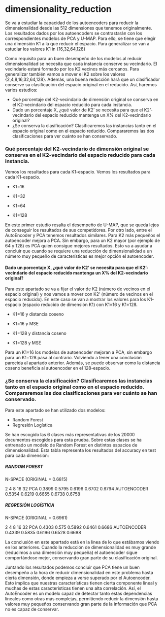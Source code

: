 # dimensionality_reduction

Se va a estudiar la capacidad de los autoencoders para reducir la dimensionalidad desde las 512 dimensiones que tenemos originalmente. Los resultados dados por los autoencoders se contrastarán con los correspondientes modelos de PCA y U-MAP. Para ello, se tiene que elegir una dimensión K1 a la que reducir el espacio. Para generalizar se van a estudiar los valores 
				K1 in {16,32,64,128}
 
Como requisito para un buen desempeño de los modelos al reducir dimensionalidad se necesita que cada instancia conserve su vecindario. El vecindario estará formado por los K2 vecinos más cercanos.  Para generalizar también vamos a mover el K2 sobre los valores {2,4,8,16,32,64,128}. Además, una buena reducción hará que un clasificador conserve su clasificación del espacio original en el reducido. Así, haremos varios estudios:
 - Qué porcentaje del K2-vecindario de dimensión original se conserva en el K2-vecindario del espacio reducido para cada instancia.
 - Dado un porcentaje X, ¿qué valor de K2’ se necesita para que el K2’-vecindario del espacio reducido mantenga un X% del K2-vecindario original?
  - ¿Se conserva la clasificación? Clasificaremos las instancias tanto en el espacio original como en el espacio reducido. Compararemos las dos clasificaciones para ver cuánto se han conservado.

### Qué porcentaje del K2-vecindario de dimensión original se conserva en el K2-vecindario del espacio reducido para cada instancia.
Vemos los resultados para cada K1-espacio.
Vemos los resultados para cada K1-espacio. 
 
 
 - K1=16

 - K1=32

 - K1=64

 - K1=128

 
En este primer estudio resalta el desempeño de U-MAP, que se queda lejos de conseguir los resultados de sus competidores. Por otro lado, entre el AutoEncoder y PCA tenemos resultados similares. Para K2 más pequeños el autoencoder mejora a PCA. Sin embargo, para un K2 mayor (por ejemplo de 64 y 128) es PCA quien consigue mejores resultados. Esto va a ayudar a concluir que cuando se requiere una reducción de dimensionalidad a un número muy pequeño de características es mejor opción el autoencoder. 
 
#### Dado un porcentaje X, ¿qué valor de K2’ se necesita para que el K2’-vecindario del espacio reducido mantenga un X% del K2-vecindario original?
 
Para este apartado se va a fijar el valor de K2 (número de vecinos en el espacio original) y nos vamos a mover con K2’ (número de vecinos en el espacio reducido). 
En este caso se van a mostrar los valores para los K1-espacio (espacio reducido de dimensión K1) con K1=16 y K1=128.

 - K1=16 y distancia coseno


 
 
 - K1=16 y MSE
 



 
 - K1=128 y distancia coseno


 
 - K1=128 y MSE

 


Para un K1=16 los modelos de autoencoder mejoran a PCA, sin embargo para un K1=128 pasa al contrario. Volviendo a tener una conclusión parecida al apartado anterior. Además, se puede observar como la distancia coseno beneficia al autoencoder en el 128-espacio.



### ¿Se conserva la clasificación? Clasificaremos las instancias tanto en el espacio original como en el espacio reducido. Compararemos las dos clasificaciones para ver cuánto se han conservado.
 
Para este apartado se han utilizado dos modelos: 
 - Random Forest
 - Regresión Logística
 
Se han escogido las 6 clases más representativas de los 20000 documentos escogidos para esta prueba. Sobre estas clases se ha entrenado un modelo de Random Forest en distintos espacios de dimensionalidad. Esta tabla representa los resultados del accuracy en test para cada dimensión:
 


##### RANDOM FOREST


N-SPACE (ORIGINAL = 0.6815)


2
4
8
16
32
PCA
0.3899
0.5795
0.6196
0.6702
0.6794
AUTOENCODER
0.5354
0.6219
0.6655
0.6738
0.6758




##### REGRESIÓN LOGÍSTICA


N-SPACE (ORIGINAL = 0.6961)


2
4
8
16
32
PCA
0.4303
0.575
0.5892
0.6461
0.6686
AUTOENCODER
0.4339
0.5835
0.6196
0.6528
0.6688



 
La conclusión en este apartado está en la línea de lo que estábamos viendo en los anteriores. Cuando la reducción de dimensionalidad es muy grande (reducimos a una dimensión muy pequeña) el autoencoder sigue comportándose mejor, conservando gran parte de su clasificación original. 


Juntando los resultados podemos concluir que PCA tiene un buen desempeño a la hora de reducir dimensionalidad en este problema hasta cierta dimensión, donde empieza a verse superado por el Autoencoder. Esto implica que nuestras características tienen cierta componente lineal y muchas de estas características tienen una alta correlación. Así, el AutoEncoder es un modelo capaz de detectar tanto estas dependencias lineales como otras más complejas, permitiendo reducir la dimensión hasta valores muy pequeños conservando gran parte de la información que PCA no es capaz de conservar.



